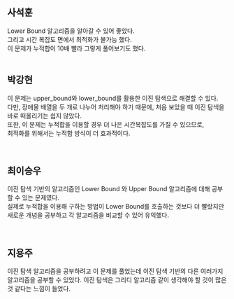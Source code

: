 ## 사석훈
Lower Bound 알고리즘을 알아갈 수 있어 좋았다. <br>그리고 시간 복잡도 면에서 최적화가 불가능 했다.<br>이 문제가 누적합이 10배 빨라 그렇게 풀어보기도 했다.<br>
<br>

## 박강현
이 문제는 upper_bound와 lower_bound를 활용한 이진 탐색으로 해결할 수 있다.<br>
다만, 장애물 배열을 두 개로 나누어 처리해야 하기 때문에, 처음 보았을 때 이진 탐색을 바로 떠올리기는 쉽지 않았다.<br>
또한, 이 문제는 누적합을 이용할 경우 더 나은 시간복잡도를 가질 수 있으므로,<br>
최적화를 위해서는 누적합 방식이 더 효과적이다.

<br>

## 최이승우
이진 탐색 기반의 알고리즘인 Lower Bound 와 Upper Bound 알고리즘에 대해 공부할 수 있는 문제였다. <br>
실제로 누적합을 이용해 구하는 방법이 Lower Bound를 호출하는 것보다 더 빨랐지만 새로운 개념을 공부하고 각 알고리즘을 비교할 수 있어 유익했다.

<br>

## 지용주
이진 탐색 알고리즘을 공부하려고 이 문제를 풀었는데 이진 탐색 기반의 다른 여러가지 알고리즘을 공부할 수 있었다.
이진 탐색은 그리디 알고리즘 같이 생각해야 할 것이 많은 것 같다는 느낌이 들었다.
